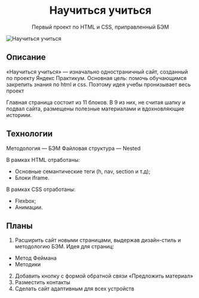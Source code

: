 <h1 align="center">Научиться учиться</h1>
<p align="center">Первый проект по HTML и CSS, приправленный БЭМ</p>

![Научиться учиться](https://i.postimg.cc/RZsYtMkg/127-0-0-1-5500-index-html-1.png)

## Описание

«Научиться учиться» — изначально одностраничный сайт, созданный по проекту Яндекс Практикум. Основная цель: помочь обучающимся закрепить знания по html и css. Поэтому идея учебы пронизывает весь проект

Главная страница состоит из 11 блоков. В 9 из них, не считая шапку и подвал сайта, размещены полезные материалами и вдохновляющие историии.

## Технологии

Методология — БЭМ
Файловая структура — Nested

В рамках HTML отработаны:

- Основные семантические теги (h, nav, section и т.д);
- Блоки iframe.

В рамках CSS отработаны:

- Flexbox;
- Анимации.

## Планы

1. Расширить сайт новыми страницами, выдержав дизайн-стиль и методологию БЭМ. Идея для страниц:

- Метод Феймана
- Методики

2. Добавить кнопку с формой обратной связи «Предложить материал»
3. Разместить контакты
4. Сделать сайт адаптивным для всех устройств
